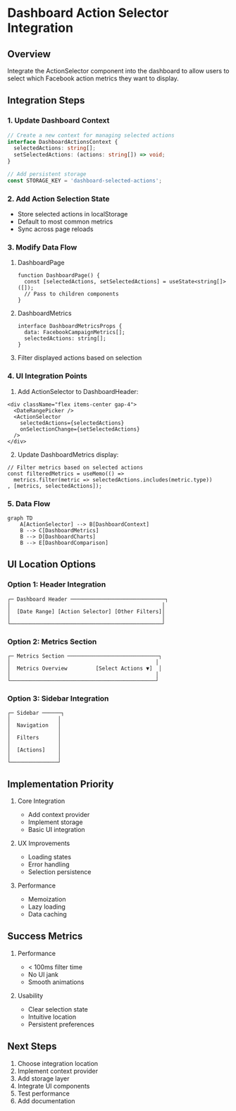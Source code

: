 # Dashboard Action Selector Integration

## Overview
Integrate the ActionSelector component into the dashboard to allow users to select which Facebook action metrics they want to display.

## Integration Steps

### 1. Update Dashboard Context
```typescript
// Create a new context for managing selected actions
interface DashboardActionsContext {
  selectedActions: string[];
  setSelectedActions: (actions: string[]) => void;
}

// Add persistent storage
const STORAGE_KEY = 'dashboard-selected-actions';
```

### 2. Add Action Selection State
- Store selected actions in localStorage
- Default to most common metrics
- Sync across page reloads

### 3. Modify Data Flow
1. DashboardPage
   ```tsx
   function DashboardPage() {
     const [selectedActions, setSelectedActions] = useState<string[]>([]);
     // Pass to children components
   }
   ```

2. DashboardMetrics
   ```tsx
   interface DashboardMetricsProps {
     data: FacebookCampaignMetrics[];
     selectedActions: string[];
   }
   ```

3. Filter displayed actions based on selection

### 4. UI Integration Points

1. Add ActionSelector to DashboardHeader:
```tsx
<div className="flex items-center gap-4">
  <DateRangePicker />
  <ActionSelector 
    selectedActions={selectedActions}
    onSelectionChange={setSelectedActions}
  />
</div>
```

2. Update DashboardMetrics display:
```tsx
// Filter metrics based on selected actions
const filteredMetrics = useMemo(() => 
  metrics.filter(metric => selectedActions.includes(metric.type))
, [metrics, selectedActions]);
```

### 5. Data Flow
```mermaid
graph TD
    A[ActionSelector] --> B[DashboardContext]
    B --> C[DashboardMetrics]
    B --> D[DashboardCharts]
    B --> E[DashboardComparison]
```

## UI Location Options

### Option 1: Header Integration
```
┌─ Dashboard Header ──────────────────────────────┐
│                                                │
│  [Date Range] [Action Selector] [Other Filters]│
│                                                │
└────────────────────────────────────────────────┘
```

### Option 2: Metrics Section
```
┌─ Metrics Section ─────────────────────────────┐
│                                              │
│  Metrics Overview         [Select Actions ▼]  │
│                                              │
└──────────────────────────────────────────────┘
```

### Option 3: Sidebar Integration
```
┌─ Sidebar ──────┐
│               │
│  Navigation   │
│               │
│  Filters      │
│               │
│  [Actions]    │
│               │
└───────────────┘
```

## Implementation Priority

1. Core Integration
   - Add context provider
   - Implement storage
   - Basic UI integration

2. UX Improvements
   - Loading states
   - Error handling
   - Selection persistence

3. Performance
   - Memoization
   - Lazy loading
   - Data caching

## Success Metrics

1. Performance
   - < 100ms filter time
   - No UI jank
   - Smooth animations

2. Usability
   - Clear selection state
   - Intuitive location
   - Persistent preferences

## Next Steps

1. Choose integration location
2. Implement context provider
3. Add storage layer
4. Integrate UI components
5. Test performance
6. Add documentation